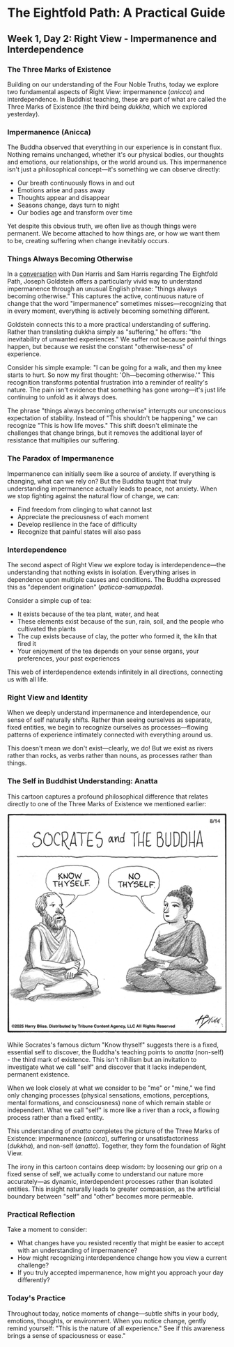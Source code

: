 # The Eightfold Path: A Practical Guide
## Week 1, Day 2: Right View - Impermanence and Interdependence

### The Three Marks of Existence

Building on our understanding of the Four Noble Truths, today we explore two fundamental aspects of Right View: impermanence (*anicca*) and interdependence. In Buddhist teaching, these are part of what are called the Three Marks of Existence (the third being *dukkha*, which we explored yesterday).

### Impermanence (Anicca)

The Buddha observed that everything in our experience is in constant flux. Nothing remains unchanged, whether it's our physical bodies, our thoughts and emotions, our relationships, or the world around us. This impermanence isn't just a philosophical concept—it's something we can observe directly:

- Our breath continuously flows in and out
- Emotions arise and pass away
- Thoughts appear and disappear
- Seasons change, days turn to night
- Our bodies age and transform over time

Yet despite this obvious truth, we often live as though things were permanent. We become attached to how things are, or how we want them to be, creating suffering when change inevitably occurs.

### Things Always Becoming Otherwise

In a [conversation](https://dynamic.wakingup.com/pack/PKC4680?source=content%20share&share_id=BF183365&code=SC04C8A7A) with Dan Harris and Sam Harris regarding The Eightfold Path, Joseph Goldstein offers a particularly vivid way to understand impermanence through an unusual English phrase: "things always becoming otherwise." This captures the active, continuous nature of change that the word "impermanence" sometimes misses—recognizing that in every moment, everything is actively becoming something different.

Goldstein connects this to a more practical understanding of suffering. Rather than translating dukkha simply as "suffering," he offers: "the inevitability of unwanted experiences." We suffer not because painful things happen, but because we resist the constant "otherwise-ness" of experience.

Consider his simple example: "I can be going for a walk, and then my knee starts to hurt. So now my first thought: 'Oh—becoming otherwise.'" This recognition transforms potential frustration into a reminder of reality's nature. The pain isn't evidence that something has gone wrong—it's just life continuing to unfold as it always does.

The phrase "things always becoming otherwise" interrupts our unconscious expectation of stability. Instead of "This shouldn't be happening," we can recognize "This is how life moves." This shift doesn't eliminate the challenges that change brings, but it removes the additional layer of resistance that multiplies our suffering.

### The Paradox of Impermanence

Impermanence can initially seem like a source of anxiety. If everything is changing, what can we rely on? But the Buddha taught that truly understanding impermanence actually leads to peace, not anxiety. When we stop fighting against the natural flow of change, we can:

- Find freedom from clinging to what cannot last
- Appreciate the preciousness of each moment
- Develop resilience in the face of difficulty
- Recognize that painful states will also pass

### Interdependence

The second aspect of Right View we explore today is interdependence—the understanding that nothing exists in isolation. Everything arises in dependence upon multiple causes and conditions. The Buddha expressed this as "dependent origination" (*paticca-samuppada*).

Consider a simple cup of tea:
- It exists because of the tea plant, water, and heat
- These elements exist because of the sun, rain, soil, and the people who cultivated the plants
- The cup exists because of clay, the potter who formed it, the kiln that fired it
- Your enjoyment of the tea depends on your sense organs, your preferences, your past experiences

This web of interdependence extends infinitely in all directions, connecting us with all life.

### Right View and Identity

When we deeply understand impermanence and interdependence, our sense of self naturally shifts. Rather than seeing ourselves as separate, fixed entities, we begin to recognize ourselves as processes—flowing patterns of experience intimately connected with everything around us.

This doesn't mean we don't exist—clearly, we do! But we exist as rivers rather than rocks, as verbs rather than nouns, as processes rather than things.

### The Self in Buddhist Understanding: Anatta

This cartoon captures a profound philosophical difference that relates directly to one of the Three Marks of Existence we mentioned earlier:

![Socrates and Buddha cartoon](../images/no-thyself.jpg)

While Socrates's famous dictum "Know thyself" suggests there is a fixed, essential self to discover, the Buddha's teaching points to *anatta* (non-self) - the third mark of existence. This isn't nihilism but an invitation to investigate what we call "self" and discover that it lacks independent, permanent existence.

When we look closely at what we consider to be "me" or "mine," we find only changing processes (physical sensations, emotions, perceptions, mental formations, and consciousness) none of which remain stable or independent. What we call "self" is more like a river than a rock, a flowing process rather than a fixed entity.

This understanding of *anatta* completes the picture of the Three Marks of Existence: impermanence (*anicca*), suffering or unsatisfactoriness (*dukkha*), and non-self (*anatta*). Together, they form the foundation of Right View.

The irony in this cartoon contains deep wisdom: by loosening our grip on a fixed sense of self, we actually come to understand our nature more accurately—as dynamic, interdependent processes rather than isolated entities. This insight naturally leads to greater compassion, as the artificial boundary between "self" and "other" becomes more permeable.

### Practical Reflection

Take a moment to consider:
- What changes have you resisted recently that might be easier to accept with an understanding of impermanence?
- How might recognizing interdependence change how you view a current challenge?
- If you truly accepted impermanence, how might you approach your day differently?

### Today's Practice

Throughout today, notice moments of change—subtle shifts in your body, emotions, thoughts, or environment. When you notice change, gently remind yourself: "This is the nature of all experience." See if this awareness brings a sense of spaciousness or ease."